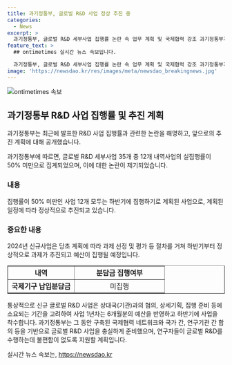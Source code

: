```yaml
---
title: 과기정통부, 글로벌 R&D 사업 정상 추진 중
categories:
  - News
excerpt: >
  과기정통부, 글로벌 R&D 세부사업 집행률 논란 속 업무 계획 및 국제협력 강조 과기정통부가 발표한 글로벌 R&D 세부사업에 대한 집행률 논란에 대해 설명했다. 35개의 세부사업 중 12개가 집행률 50% 미만이라는 결과에 대해, 모두 하반기에 집행될 예정이며, 통상적인 사업 준비 기간과 분담금 지급 등에 따른 것이라고 밝혔다. 또한 국제협력과 연구자 지원을 강조하며 업무를 추진할 것을 약속했다.
feature_text: >
  ## ontimetimes 실시간 뉴스 속보입니다.

  과기정통부, 글로벌 R&D 세부사업 집행률 논란 속 업무 계획 및 국제협력 강조 과기정통부가 발표한 글로벌 R&D 세부사업에 대한 집행률 논란에 대해 설명했다. 35개의 세부사업 중 12개가 집행률 50% 미만이라는 결과에 대해, 모두 하반기에 집행될 예정이며, 통상적인 사업 준비 기간과 분담금 지급 등에 따른 것이라고 밝혔다. 또한 국제협력과 연구자 지원을 강조하며 업무를 추진할 것을 약속했다.
image: 'https://newsdao.kr/res/images/meta/newsdao_breakingnews.jpg'
---
```


<p><img src="https://newsdao.kr/res/images/meta/newsdao_breakingnews.jpg" alt="ontimetimes 속보" /></p>

<h2 data-ke-size="size26">과기정통부 R&D 사업 집행률 및 추진 계획</h2>

<p>과기정통부는 최근에 발표한 R&amp;D 사업 집행률과 관련한 논란을 해명하고, 앞으로의 추진 계획에 대해 공개했습니다.</p>

<p data-ke-size="size16">과기정통부에 따르면, 글로벌 R&D 세부사업 35개 중 12개 내역사업의 실집행률이 50% 미만으로 집계되었으며, 이에 대한 논란이 제기되었습니다.</p>

<h3>내용</h3>

<p data-ke-size="size16">집행률이 50% 미만인 사업 12개 모두는 하반기에 집행하기로 계획된 사업으로, 계획된 일정에 따라 정상적으로 추진되고 있습니다.</p>

<h3>중요한 내용</h3>

<p data-ke-size="size16">2024년 신규사업은 당초 계획에 따라 과제 선정 및 평가 등 절차를 거쳐 하반기부터 정상적으로 과제가 추진되고 예산이 집행될 예정입니다.</p>

<table style="width: 100%;" border="1">
<tbody>
<tr>
<td style="text-align: center; height: 17px;"><b>내역</b></td>
<td style="text-align: center; width: 192.5px;"><b>분담금 집행여부</b></td>
</tr>
<tr>
<td style="text-align: center; height: 17px;"><b>국제기구 납입분담금</b></td>
<td style="text-align: center; width: 192.5px;">미집행</td>
</tr>
</tbody>
</table>

<p data-ke-size="size16">통상적으로 신규 글로벌 R&D 사업은 상대국(기관)과의 협의, 상세기획, 집행 준비 등에 소요되는 기간을 고려하여 사업 1년차는 6개월분의 예산을 반영하고 하반기에 사업을 착수합니다. 과기정통부는 그 동안 구축된 국제협력 네트워크와 국가 간, 연구기관 간 합의 등을 기반으로 글로벌 R&D 사업을 충실하게 준비했으며, 연구자들이 글로벌 R&D를 수행하는데 불편함이 없도록 지원할 계획입니다.</p>
실시간 뉴스 속보는, <a href="https://newsdao.kr" rel="dofollow">https://newsdao.kr</a>


